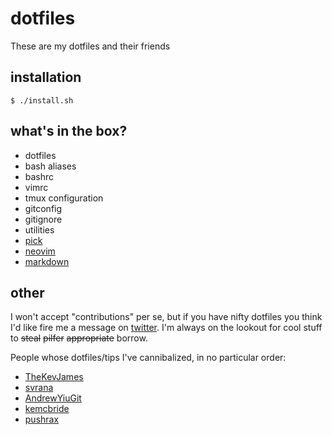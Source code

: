 dotfiles
========

These are my dotfiles and their friends

installation
------------

`$ ./install.sh`

what's in the box?
------------------

- dotfiles
 - bash aliases
 - bashrc
 - vimrc
 - tmux configuration
 - gitconfig
 - gitignore
- utilities
 - [pick](https://github.com/thoughtbot/pick)
 - [neovim](https://neovim.io/)
 - [markdown](https://daringfireball.net/projects/markdown/)

other
-----

I won't accept "contributions" per se, but if you have nifty dotfiles you think I'd like fire me a message on [twitter](http://twitter.com/Hatcrab). I'm always on the lookout for cool stuff to ~~steal~~ ~~pilfer~~ ~~appropriate~~ borrow.

People whose dotfiles/tips I've cannibalized, in no particular order:

- [TheKevJames](https://github.com/TheKevJames)
- [svrana](https://github.com/svrana)
- [AndrewYiuGit](https://github.com/andrewyiugit)
- [kemcbride](https://github.com/kemcbride)
- [pushrax](https://github.com/pushrax/dotfiles)
